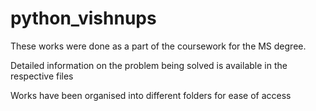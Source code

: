 # python_vishnups
These works were done as a part of the coursework for the MS degree.




Detailed information on the problem being solved is available in the respective files



Works have been organised into different folders for ease of access
